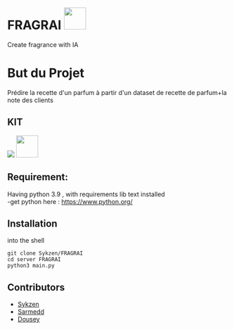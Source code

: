 # FRAGRAI <img src="https://img.icons8.com/external-justicon-blue-justicon/344/external-perfume-valentines-day-justicon-blue-justicon.png" width="50" height="50"/>
Create fragrance with IA
# But du Projet
Prédire la recette d'un parfum à partir d'un dataset de recette de parfum+la note des clients

## KIT 
<img src="https://img.icons8.com/color/48/000000/python.png"/> <img src="https://img.icons8.com/color/344/tensorflow.png" width="50" height="50"/>


## Requirement:

Having python 3.9 , with requirements lib text installed </br>
-get python here : https://www.python.org/</br>

## Installation

into the shell
```
git clone Sykzen/FRAGRAI 
cd server FRAGRAI
python3 main.py 
```


## Contributors

- [Sykzen](https://github.com/Sykzen) 
- [Sarmedd](https://github.com/Sarmedd)
- [Dousey](https://github.com/DouseyTB)
